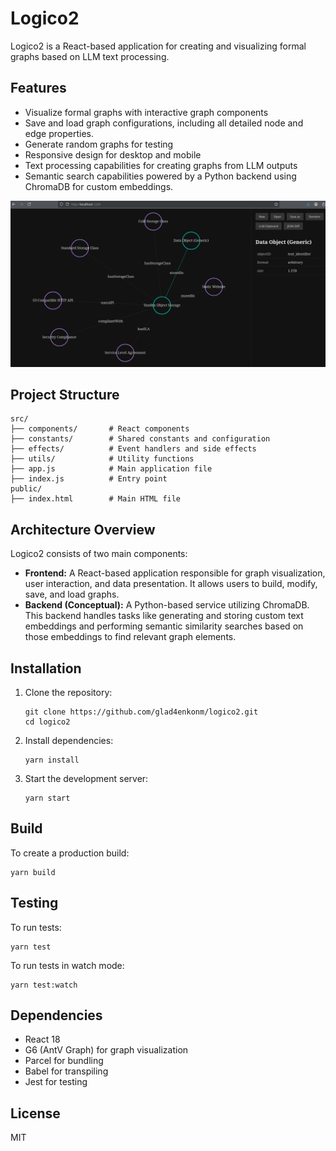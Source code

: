 # Logico2

Logico2 is a React-based application for creating and visualizing formal graphs based on LLM text processing.

## Features

- Visualize formal graphs with interactive graph components
- Save and load graph configurations, including all detailed node and edge properties.
- Generate random graphs for testing
- Responsive design for desktop and mobile
- Text processing capabilities for creating graphs from LLM outputs
- Semantic search capabilities powered by a Python backend using ChromaDB for custom embeddings.

![Logico2 graph visualization example](ya.png)

## Project Structure

```
src/
├── components/       # React components
├── constants/        # Shared constants and configuration
├── effects/          # Event handlers and side effects
├── utils/            # Utility functions
├── app.js            # Main application file
├── index.js          # Entry point
public/
├── index.html        # Main HTML file
```

## Architecture Overview

Logico2 consists of two main components:

- **Frontend:** A React-based application responsible for graph visualization, user interaction, and data presentation. It allows users to build, modify, save, and load graphs.
- **Backend (Conceptual):** A Python-based service utilizing ChromaDB. This backend handles tasks like generating and storing custom text embeddings and performing semantic similarity searches based on those embeddings to find relevant graph elements.

## Installation

1. Clone the repository:
   ```
   git clone https://github.com/glad4enkonm/logico2.git
   cd logico2
   ```

2. Install dependencies:
   ```
   yarn install
   ```

3. Start the development server:
   ```
   yarn start
   ```

## Build

To create a production build:
```
yarn build
```

## Testing

To run tests:
```
yarn test
```

To run tests in watch mode:
```
yarn test:watch
```


## Dependencies

- React 18
- G6 (AntV Graph) for graph visualization
- Parcel for bundling
- Babel for transpiling
- Jest for testing

## License

MIT
